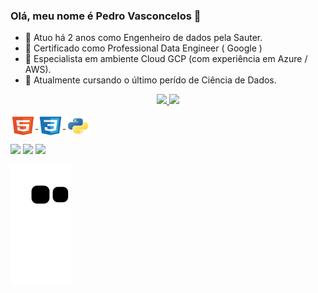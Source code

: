 ### Olá, meu nome é Pedro Vasconcelos 👋

* 🔭 Atuo há 2 anos como Engenheiro de dados pela Sauter.
* 🌱 Certificado como Professional Data Engineer ( Google )
* 🔭 Especialista em ambiente Cloud GCP (com experiência em Azure / AWS).
* 🌱 Atualmente cursando o último perído de Ciência de Dados. 
  


<div align="center">
  <a href="https://github.com/PedroDPV">
  <img height="150em" src="https://github-readme-stats.vercel.app/api?username=PedroDPV&show_icons=true&theme=tokyonight&hide_border&include_all_commits=true&count_private=true"/>
  <img height="149em" src="https://github-readme-stats.vercel.app/api/top-langs/?username=PedroDPV&layout=compact&langs_count=7&theme=tokyonight&hide_border"/>
</div>
  
  <div style="display: inline_block"><br>
  
  <img align="center" alt="Rafa-HTML" height="30" width="40" src="https://raw.githubusercontent.com/devicons/devicon/master/icons/html5/html5-original.svg">
  <img align="center" alt="Rafa-CSS" height="30" width="40" src="https://raw.githubusercontent.com/devicons/devicon/master/icons/css3/css3-original.svg">
  <img align="center" alt="Rafa-Python" height="30" width="40" src="https://raw.githubusercontent.com/devicons/devicon/master/icons/python/python-original.svg">
  
</div>
  
  <div> 

  <a href="https://www.instagram.com/pedrodpv1/" target="_blank"><img src="https://img.shields.io/badge/-Instagram-%23E4405F?style=for-the-badge&logo=instagram&logoColor=white" target="_blank"></a>
  <a href = "mailto:pedrodpv2@gmail.com"><img src="https://img.shields.io/badge/-Gmail-%23333?style=for-the-badge&logo=gmail&logoColor=red" target="_blank"></a>
  <a href="https://www.linkedin.com/in/pedro-vasconcelos-0756b821a/" target="_blank"><img src="https://img.shields.io/badge/-LinkedIn-%230077B5?style=for-the-badge&logo=linkedin&logoColor=white" target="_blank"></a> 
 
  ![Snake animation](https://github.com/rafaballerini/rafaballerini/blob/output/github-contribution-grid-snake.svg)
 
</div>
